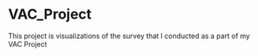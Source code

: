 # VAC_Project
This project is visualizations of the survey that I conducted as a part of my VAC Project
